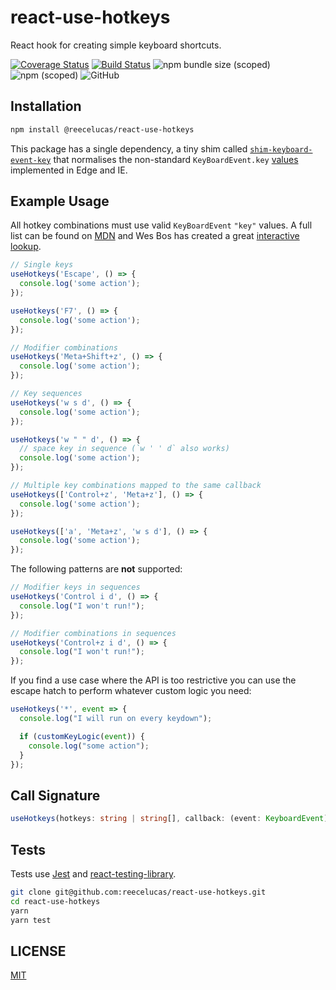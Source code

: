 # react-use-hotkeys

React hook for creating simple keyboard shortcuts.

[![Coverage Status](https://coveralls.io/repos/github/reecelucas/react-use-hotkeys/badge.svg?branch=master)](https://coveralls.io/github/reecelucas/react-use-hotkeys?branch=master)
[![Build Status](https://travis-ci.org/reecelucas/react-use-hotkeys.svg?branch=master)](https://travis-ci.org/reecelucas/react-use-hotkeys)
![npm bundle size (scoped)](https://img.shields.io/bundlephobia/minzip/@reecelucas/react-use-hotkeys.svg)
![npm (scoped)](https://img.shields.io/npm/v/@reecelucas/react-use-hotkeys.svg)
![GitHub](https://img.shields.io/github/license/reecelucas/react-use-hotkeys.svg)

## Installation

```Bash
npm install @reecelucas/react-use-hotkeys
```

This package has a single dependency, a tiny shim called [`shim-keyboard-event-key`](https://www.npmjs.com/package/shim-keyboard-event-key) that normalises the non-standard `KeyBoardEvent.key` [values](https://developer.microsoft.com/en-us/microsoft-edge/platform/issues/8860571/) implemented in Edge and IE.

## Example Usage

All hotkey combinations must use valid `KeyBoardEvent` `"key"` values. A full list can be found on [MDN](https://developer.mozilla.org/en-US/docs/Web/API/KeyboardEvent/key/Key_Values) and Wes Bos has created a great [interactive lookup](https://keycode.info/).

```jsx
// Single keys
useHotkeys('Escape', () => {
  console.log('some action');
});

useHotkeys('F7', () => {
  console.log('some action');
});

// Modifier combinations
useHotkeys('Meta+Shift+z', () => {
  console.log('some action');
});

// Key sequences
useHotkeys('w s d', () => {
  console.log('some action');
});

useHotkeys('w " " d', () => {
  // space key in sequence (`w ' ' d` also works)
  console.log('some action');
});

// Multiple key combinations mapped to the same callback
useHotkeys(['Control+z', 'Meta+z'], () => {
  console.log('some action');
});

useHotkeys(['a', 'Meta+z', 'w s d'], () => {
  console.log('some action');
});
```

The following patterns are **not** supported:

```jsx
// Modifier keys in sequences
useHotkeys('Control i d', () => {
  console.log("I won't run!");
});

// Modifier combinations in sequences
useHotkeys('Control+z i d', () => {
  console.log("I won't run!");
});
```

If you find a use case where the API is too restrictive you can use the escape hatch to perform whatever custom logic you need:

```jsx
useHotkeys('*', event => {
  console.log("I will run on every keydown");

  if (customKeyLogic(event)) {
    console.log("some action");
  }
});
```

## Call Signature

```ts
useHotkeys(hotkeys: string | string[], callback: (event: KeyboardEvent) => void);
```

## Tests

Tests use [Jest](https://jestjs.io/) and [react-testing-library](https://github.com/kentcdodds/react-testing-library).

```Bash
git clone git@github.com:reecelucas/react-use-hotkeys.git
cd react-use-hotkeys
yarn
yarn test
```

## LICENSE

[MIT](./LICENSE)
